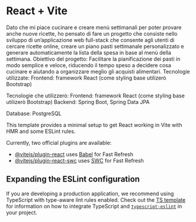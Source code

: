 # React + Vite

Dato che mi piace cucinare e creare menù settimanali per poter provare anche nuove ricette, ho pensato di fare un progetto che consiste nello sviluppo di un’applicazione web full-stack che consente agli utenti di cercare ricette online, creare un piano pasti settimanale personalizzato e generare automaticamente la lista della spesa in base al menù della settimana.
Obiettivo del progetto:
Facilitare la pianificazione dei pasti in modo semplice e veloce, riducendo il tempo speso a decidere cosa cucinare e aiutando a organizzare meglio gli acquisti alimentari.
Tecnologie utilizzate:
Frontend: framework React (come styling base utilizerò Bootstrap)

Tecnologie che utilizzerò:
Frontend: framework React (come styling base utilizerò Bootstrap)
Backend: Spring Boot, Spring Data JPA

Database: PostgreSQL

This template provides a minimal setup to get React working in Vite with HMR and some ESLint rules.

Currently, two official plugins are available:

- [@vitejs/plugin-react](https://github.com/vitejs/vite-plugin-react/blob/main/packages/plugin-react) uses [Babel](https://babeljs.io/) for Fast Refresh
- [@vitejs/plugin-react-swc](https://github.com/vitejs/vite-plugin-react/blob/main/packages/plugin-react-swc) uses [SWC](https://swc.rs/) for Fast Refresh

## Expanding the ESLint configuration

If you are developing a production application, we recommend using TypeScript with type-aware lint rules enabled. Check out the [TS template](https://github.com/vitejs/vite/tree/main/packages/create-vite/template-react-ts) for information on how to integrate TypeScript and [`typescript-eslint`](https://typescript-eslint.io) in your project.
